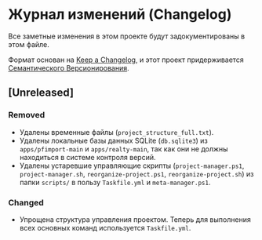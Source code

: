 # Журнал изменений (Changelog)

Все заметные изменения в этом проекте будут задокументированы в этом файле.

Формат основан на [Keep a Changelog](https://keepachangelog.com/en/1.0.0/), 
и этот проект придерживается [Семантического Версионирования](https://semver.org/spec/v2.0.0.html).

## [Unreleased]

### Removed
- Удалены временные файлы (`project_structure_full.txt`).
- Удалены локальные базы данных SQLite (`db.sqlite3`) из `apps/pfimport-main` и `apps/realty-main`, так как они не должны находиться в системе контроля версий.
- Удалены устаревшие управляющие скрипты (`project-manager.ps1`, `project-manager.sh`, `reorganize-project.ps1`, `reorganize-project.sh`) из папки `scripts/` в пользу `Taskfile.yml` и `meta-manager.ps1`.

### Changed
- Упрощена структура управления проектом. Теперь для выполнения всех основных команд используется `Taskfile.yml`.
